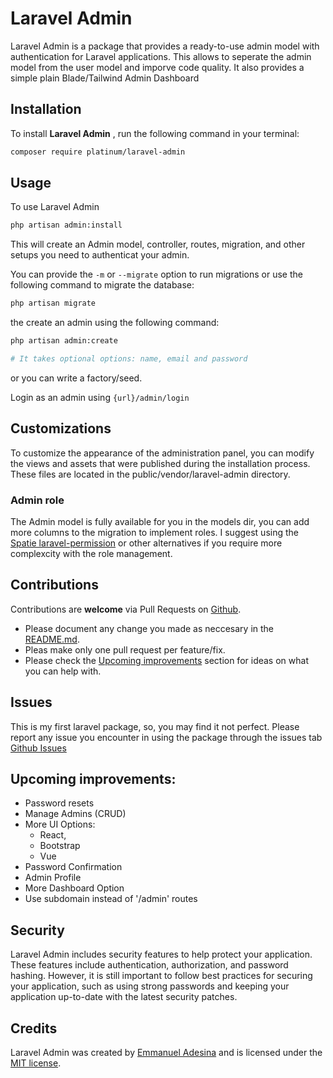 # Laravel Admin
Laravel Admin is a package that provides a ready-to-use admin model with authentication for Laravel applications. This allows to seperate the admin model from the user model and imporve code quality.
It also provides a simple plain Blade/Tailwind Admin Dashboard

## Installation
To install <b>Laravel Admin</b> , run the following command in your terminal:
```bash
composer require platinum/laravel-admin
```

## Usage
To use Laravel Admin

```bash
php artisan admin:install
```
This will create an Admin model, controller, routes, migration, and other setups you need to authenticat your admin.

You can provide the ```-m``` or ```--migrate``` option to run migrations or use the following command to migrate the database:
```bash
php artisan migrate
```
the create an admin using the following command:
```bash
php artisan admin:create

# It takes optional options: name, email and password
```
or you can write a factory/seed.

Login as an admin using ```{url}/admin/login```

## Customizations
To customize the appearance of the administration panel, you can modify the views and assets that were published during the installation process. These files are located in the public/vendor/laravel-admin directory.

### Admin role
The Admin model is fully available for you in the models dir, you can add more columns to the migration to implement roles.
I suggest using the [Spatie laravel-permission](https://spatie.be/docs/laravel-permission/) or other alternatives if you require more complexcity with the role management.


## Contributions
Contributions are **welcome** via Pull Requests on [Github](https://github.com/ThePlatinum/english-permutation).
- Please document any change you made as neccesary in the [README.md](README.md).
- Pleas make only one pull request per feature/fix.
- Please check the [Upcoming improvements](#improvements) section for ideas on what you can help with.


## Issues
This is my first laravel package, so, you may find it not perfect. Please report any issue you encounter in using the package through the issues tab [Github Issues](https://github.com/ThePlatinum/english-permutation/issues)


<div id='improvements'></div>

## Upcoming improvements:
- Password resets
- Manage Admins (CRUD)
- More UI Options:
  - React,
  - Bootstrap
  - Vue
- Password Confirmation
- Admin Profile
- More Dashboard Option
- Use subdomain instead of '/admin' routes


## Security
Laravel Admin includes security features to help protect your application. These features include authentication, authorization, and password hashing. However, it is still important to follow best practices for securing your application, such as using strong passwords and keeping your application up-to-date with the latest security patches.

## Credits
Laravel Admin was created by [Emmanuel Adesina]() and is licensed under the [MIT license](LICENSE.md).